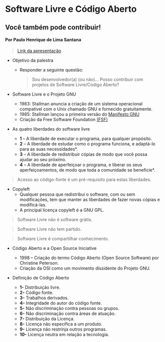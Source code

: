 # Software Livre e Código Aberto
## Você também pode contribuir!

#### Por Paulo Henrique de Lima Santana


> [Link da apresentação](https://gitlab.com/phls/arquivos-de-apresentacoes/blob/master/2019-11-24-CodaBr-software-livre-codigo-aberto-voce-tambem-pode-contribuir.odp)

- Objetivo da palestra
    - Responder a seguinte questão:
        >Sou desenvolvedor(a) (ou não)... Posso contribuir com projetos de Software Livre/Código Aberto?

- Software Livre e o Projeto GNU
    - 1983: Stallman anuncia a criação de um sistema operacional compatível com o Unix chamado GNU e fornecido gratuitamente.
    - 1985: Stallman lançou a primeira versão do [Manifesto GNU](https://www.gnu.org/gnu/manifesto)
    - Criação da Free Software Foundation [(FSF)](http://fsf.org)

- As quatro liberdades do software livre
    - **1** – A liberdade de executar o programa, para qualquer propósito.
    - **2** – A liberdade de estudar como o programa funciona, e adaptá-lo para as suas necessidades*.
    - **3** – A liberdade de redistribuir cópias de modo que você possa ajudar ao seu próximo.
    - **4** – A liberdade de aperfeiçoar o programa, e liberar os seus aperfeiçoamentos, de modo que toda a comunidade se beneficie*.

> Acesso ao código-fonte é um pré-requisito para estas liberdades.

- Copyleft
    - Qualquer pessoa que redistribui o software, com ou sem modificações, tem que manter as liberdades de fazer novas cópias e modificá-las.
    - A principal licença copyleft é a GNU GPL.

> Software Livre não é software grátis.

> Software Livre não tem partido.

> Software Livre é compartilhar conhecimento.  


- Código Aberto e a Open Source Iniciative
    - 1998 – Criação do termo Código Aberto (Open Source Software) por Christine Peterson.
    - Criação da OSI como um movimento dissidente do Projeto GNU.

- Definição de Código Aberto
    - **1-** Distribuição livre.
    - **2-** Código fonte.
    - **3-** Trabalhos derivados.
    - **4-** Integridade do autor do código fonte.
    - **5-** Não discriminação contra pessoas ou grupos.
    - **6-** Não discriminação contra áreas de atuação.
    - **7-** Distribuição da Licença.
    - **8-** Licença não específica a um produto.
    - **9-** Licença não restrinja outros programas.
    - **10-** Licença neutra em relação a tecnologia.










